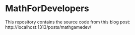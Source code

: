 # MathForDevelopers

This repository contains the source code from this blog post: 
http://localhost:1313/posts/mathgamedev/
